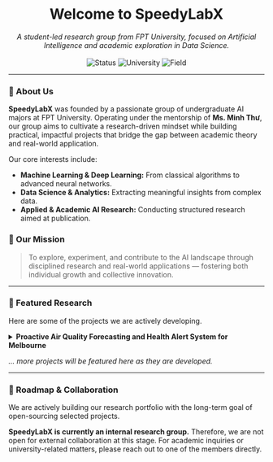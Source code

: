<!-- Optional: Add a banner image or logo -->
<p align="center">
  <!-- <img src="link_to_your_logo.png" alt="SpeedyLabX Logo" width="150"/> -->
</p>

<h1 align="center">Welcome to SpeedyLabX</h1>

<p align="center">
  <em>A student-led research group from FPT University, focused on Artificial Intelligence and academic exploration in Data Science.</em>
  <br><br>
  <img src="https://img.shields.io/badge/Status-Active-success" alt="Status">
  <img src="https://img.shields.io/badge/University-FPT%20University-orange" alt="University">
  <img src="https://img.shields.io/badge/Field-AI%20Research-blue" alt="Field">
</p>

---

### 📌 About Us

**SpeedyLabX** was founded by a passionate group of undergraduate AI majors at FPT University. Operating under the mentorship of **Ms. Minh Thư**, our group aims to cultivate a research-driven mindset while building practical, impactful projects that bridge the gap between academic theory and real-world application.

Our core interests include:
- **Machine Learning & Deep Learning:** From classical algorithms to advanced neural networks.
- **Data Science & Analytics:** Extracting meaningful insights from complex data.
- **Applied & Academic AI Research:** Conducting structured research aimed at publication.

### 🎯 Our Mission

> To explore, experiment, and contribute to the AI landscape through disciplined research and real-world applications — fostering both individual growth and collective innovation.

---

### 🚀 Featured Research

Here are some of the projects we are actively developing.

<details>
<summary><strong>Proactive Air Quality Forecasting and Health Alert System for Melbourne</strong></summary>

> A comprehensive system leveraging multimodal data and XAI to predict air quality, with the goal of submitting a research paper to the **AJCAI 2025** conference.

- **Tech Stack:** `Python`, `TensorFlow`, `XGBoost`, `SHAP`, `DiCE`
- **Status:** `In Progress`
- **Repository:** [**melbourne-air-quality-forecast**](https://github.com/SpeedyLabX/melbourne-air-quality-forecast)

</details>

*... more projects will be featured here as they are developed.*

---

### 🚧 Roadmap & Collaboration

We are actively building our research portfolio with the long-term goal of open-sourcing selected projects.

**SpeedyLabX is currently an internal research group.** Therefore, we are not open for external collaboration at this stage. For academic inquiries or university-related matters, please reach out to one of the members directly.
